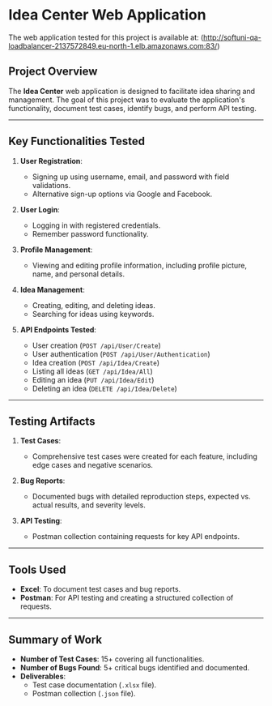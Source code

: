 # Idea Center Web Application
The web application tested for this project is available at:
(http://softuni-qa-loadbalancer-2137572849.eu-north-1.elb.amazonaws.com:83/)

## Project Overview
The **Idea Center** web application is designed to facilitate idea sharing and management. The goal of this project was to evaluate the application's functionality, document test cases, identify bugs, and perform API testing.

---

## Key Functionalities Tested
1. **User Registration**:
   - Signing up using username, email, and password with field validations.
   - Alternative sign-up options via Google and Facebook.

2. **User Login**:
   - Logging in with registered credentials.
   - Remember password functionality.

3. **Profile Management**:
   - Viewing and editing profile information, including profile picture, name, and personal details.

4. **Idea Management**:
   - Creating, editing, and deleting ideas.
   - Searching for ideas using keywords.

5. **API Endpoints Tested**:
   - User creation (`POST /api/User/Create`)
   - User authentication (`POST /api/User/Authentication`)
   - Idea creation (`POST /api/Idea/Create`)
   - Listing all ideas (`GET /api/Idea/All`)
   - Editing an idea (`PUT /api/Idea/Edit`)
   - Deleting an idea (`DELETE /api/Idea/Delete`)

---

## Testing Artifacts
1. **Test Cases**:
   - Comprehensive test cases were created for each feature, including edge cases and negative scenarios.

2. **Bug Reports**:
   - Documented bugs with detailed reproduction steps, expected vs. actual results, and severity levels.

3. **API Testing**:
   - Postman collection containing requests for key API endpoints.

---

## Tools Used
- **Excel**: To document test cases and bug reports.
- **Postman**: For API testing and creating a structured collection of requests.

---

## Summary of Work
- **Number of Test Cases**: 15+ covering all functionalities.
- **Number of Bugs Found**: 5+ critical bugs identified and documented.
- **Deliverables**:
  - Test case documentation (`.xlsx` file).
  - Postman collection (`.json` file).
